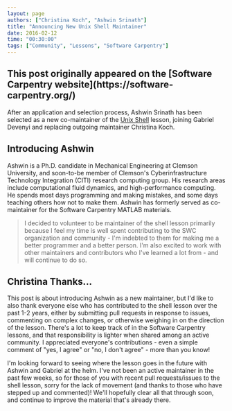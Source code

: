 ```yaml
---
layout: page
authors: ["Christina Koch", "Ashwin Srinath"]
title: "Announcing New Unix Shell Maintainer"
date: 2016-02-12
time: "00:30:00"
tags: ["Community", "Lessons", "Software Carpentry"]
---
```


<h2>This post originally appeared on the [Software Carpentry website](https://software-carpentry.org/)</h2>

After an application and selection process, Ashwin Srinath has been selected 
as a new co-maintainer of the [Unix Shell]({{site.github_io_url}}/shell-novice) lesson, 
joining Gabriel Devenyi and replacing outgoing maintainer Christina Koch.  

## Introducing Ashwin

Ashwin is a Ph.D. candidate in Mechanical Engineering
at Clemson University,
and soon-to-be member of Clemson's
Cyberinfrastructure Technology Integration (CITI)
research computing group.
His research areas include computational fluid dynamics,
and high-performance computing.
He spends most days programming and making mistakes,
and some days teaching others how not to make them.
Ashwin has formerly served as co-maintainer for
the Software Carpentry MATLAB materials.

> I decided to volunteer to be maintainer of the shell lesson
primarily because I feel my time is well spent contributing to the
SWC organization and community - I'm indebted
to them for making me a better programmer and a better person.
I'm also excited to work with other maintainers and contributors
who I've learned a lot from - and will continue to do so.

## Christina Thanks...

This post is about introducing Ashwin as a new maintainer, but I'd like to also thank 
everyone else who has contributed to the shell lesson over the past 1-2 years, either by 
submitting pull requests in response to issues, commenting on complex changes, or 
otherwise weighing in on the direction of the lesson.   There's a lot to keep track of 
in the Software Carpentry lessons, and that responsibility is lighter when shared 
among an active community.  I appreciated everyone's contributions - even a simple 
comment of "yes, I agree" or "no, I don't agree" - more than you know!  

I'm looking forward to seeing where the lesson goes in the future with Ashwin and 
Gabriel at the helm.  I've not been an active maintainer in the past few weeks, so 
for those of you with recent pull requests/issues to the shell lesson, sorry for the 
lack of movement (and thanks to those who have stepped up and commented)!  We'll 
hopefully clear all that through soon, and continue to improve the material that's 
already there.  

